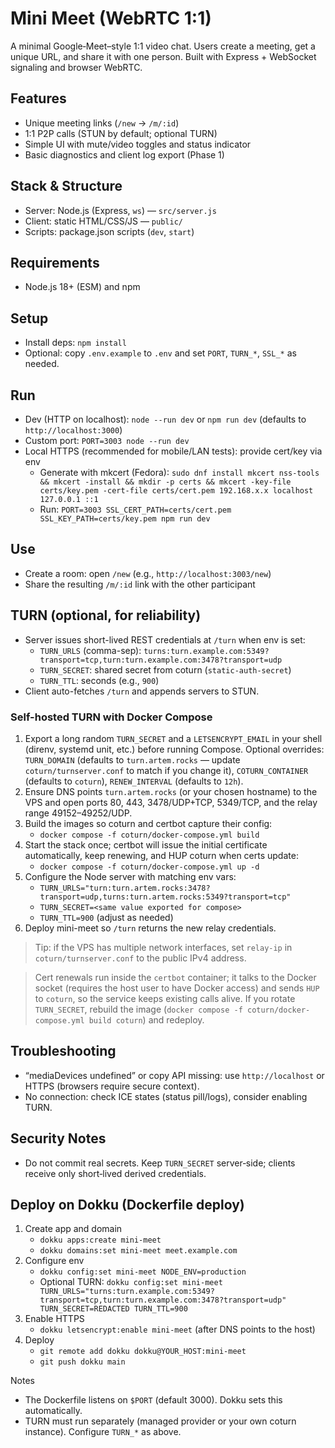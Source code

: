 # Mini Meet (WebRTC 1:1)

A minimal Google‑Meet–style 1:1 video chat. Users create a meeting, get a unique URL, and share it with one person. Built with Express + WebSocket signaling and browser WebRTC.

## Features
- Unique meeting links (`/new` → `/m/:id`)
- 1:1 P2P calls (STUN by default; optional TURN)
- Simple UI with mute/video toggles and status indicator
- Basic diagnostics and client log export (Phase 1)

## Stack & Structure
- Server: Node.js (Express, `ws`) — `src/server.js`
- Client: static HTML/CSS/JS — `public/`
- Scripts: package.json scripts (`dev`, `start`)

## Requirements
- Node.js 18+ (ESM) and npm

## Setup
- Install deps: `npm install`
- Optional: copy `.env.example` to `.env` and set `PORT`, `TURN_*`, `SSL_*` as needed.

## Run
- Dev (HTTP on localhost): `node --run dev` or `npm run dev` (defaults to `http://localhost:3000`)
- Custom port: `PORT=3003 node --run dev`
- Local HTTPS (recommended for mobile/LAN tests): provide cert/key via env
  - Generate with mkcert (Fedora): `sudo dnf install mkcert nss-tools && mkcert -install && mkdir -p certs && mkcert -key-file certs/key.pem -cert-file certs/cert.pem 192.168.x.x localhost 127.0.0.1 ::1`
  - Run: `PORT=3003 SSL_CERT_PATH=certs/cert.pem SSL_KEY_PATH=certs/key.pem npm run dev`

## Use
- Create a room: open `/new` (e.g., `http://localhost:3003/new`)
- Share the resulting `/m/:id` link with the other participant

## TURN (optional, for reliability)
- Server issues short-lived REST credentials at `/turn` when env is set:
  - `TURN_URLS` (comma-sep): `turns:turn.example.com:5349?transport=tcp,turn:turn.example.com:3478?transport=udp`
  - `TURN_SECRET`: shared secret from coturn (`static-auth-secret`)
  - `TURN_TTL`: seconds (e.g., `900`)
- Client auto-fetches `/turn` and appends servers to STUN.

### Self-hosted TURN with Docker Compose
1. Export a long random `TURN_SECRET` and a `LETSENCRYPT_EMAIL` in your shell (direnv, systemd unit, etc.) before running Compose. Optional overrides: `TURN_DOMAIN` (defaults to `turn.artem.rocks` — update `coturn/turnserver.conf` to match if you change it), `COTURN_CONTAINER` (defaults to `coturn`), `RENEW_INTERVAL` (defaults to `12h`).
2. Ensure DNS points `turn.artem.rocks` (or your chosen hostname) to the VPS and open ports 80, 443, 3478/UDP+TCP, 5349/TCP, and the relay range 49152–49252/UDP.
3. Build the images so coturn and certbot capture their config:
   - `docker compose -f coturn/docker-compose.yml build`
4. Start the stack once; certbot will issue the initial certificate automatically, keep renewing, and HUP coturn when certs update:
   - `docker compose -f coturn/docker-compose.yml up -d`
5. Configure the Node server with matching env vars:
   - `TURN_URLS="turn:turn.artem.rocks:3478?transport=udp,turns:turn.artem.rocks:5349?transport=tcp"`
   - `TURN_SECRET=<same value exported for compose>`
   - `TURN_TTL=900` (adjust as needed)
6. Deploy mini-meet so `/turn` returns the new relay credentials.

> Tip: if the VPS has multiple network interfaces, set `relay-ip` in `coturn/turnserver.conf` to the public IPv4 address.

> Cert renewals run inside the `certbot` container; it talks to the Docker socket (requires the host user to have Docker access) and sends `HUP` to `coturn`, so the service keeps existing calls alive. If you rotate `TURN_SECRET`, rebuild the image (`docker compose -f coturn/docker-compose.yml build coturn`) and redeploy.

## Troubleshooting
- “mediaDevices undefined” or copy API missing: use `http://localhost` or HTTPS (browsers require secure context).
- No connection: check ICE states (status pill/logs), consider enabling TURN.

## Security Notes
- Do not commit real secrets. Keep `TURN_SECRET` server‑side; clients receive only short‑lived derived credentials.

## Deploy on Dokku (Dockerfile deploy)
1) Create app and domain
   - `dokku apps:create mini-meet`
   - `dokku domains:set mini-meet meet.example.com`
2) Configure env
   - `dokku config:set mini-meet NODE_ENV=production`
   - Optional TURN: `dokku config:set mini-meet TURN_URLS="turns:turn.example.com:5349?transport=tcp,turn:turn.example.com:3478?transport=udp" TURN_SECRET=REDACTED TURN_TTL=900`
3) Enable HTTPS
   - `dokku letsencrypt:enable mini-meet` (after DNS points to the host)
4) Deploy
   - `git remote add dokku dokku@YOUR_HOST:mini-meet`
   - `git push dokku main`

Notes
- The Dockerfile listens on `$PORT` (default 3000). Dokku sets this automatically.
- TURN must run separately (managed provider or your own coturn instance). Configure `TURN_*` as above.
